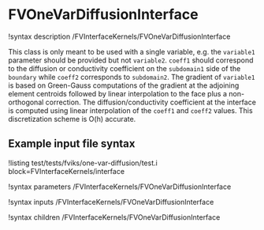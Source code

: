 # FVOneVarDiffusionInterface

!syntax description /FVInterfaceKernels/FVOneVarDiffusionInterface

This class is only meant to be used with a single variable, e.g. the `variable1`
parameter should be provided but not `variable2`. `coeff1` should correspond to
the diffusion or conductivity coefficient on the `subdomain1` side of the
`boundary` while `coeff2` corresponds to `subdomain2`. The gradient of
`variable1` is based on Green-Gauss computations of the gradient at the
adjoining element centroids followed by linear interpolation to the face plus a
non-orthogonal correction. The diffusion/conductivity coefficient at the
interface is computed using linear interpolation of the `coeff1` and `coeff2`
values. This discretization scheme is O(h) accurate.

## Example input file syntax

!listing test/tests/fviks/one-var-diffusion/test.i block=FVInterfaceKernels/interface

!syntax parameters /FVInterfaceKernels/FVOneVarDiffusionInterface

!syntax inputs /FVInterfaceKernels/FVOneVarDiffusionInterface

!syntax children /FVInterfaceKernels/FVOneVarDiffusionInterface
